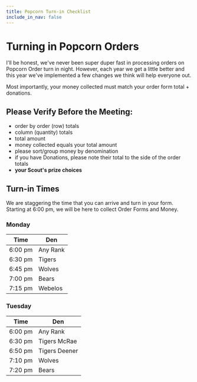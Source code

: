 ```yaml
---
title: Popcorn Turn-in Checklist
include_in_nav: false
---
```

# Turning in Popcorn Orders
I'll be honest, we've never been super duper fast in processing orders on Popcorn Order turn in night. However, each year we get a little better and this year we've implemented a few changes we think will help everyone out.

Most importantly, your money collected must match your order form total + donations. 

## Please Verify Before the Meeting:
* order by order (row) totals
* column (quantity) totals
* total amount
* money collected equals your total amount
* please sort/group money by denomination
* if you have Donations, please note their total to the side of the order totals
* **your Scout's prize choices**

## Turn-in Times
We are staggering the time that you can arrive and turn in your form. Starting at 6:00 pm, we will be here to collect Order Forms and Money.

### Monday

Time  | Den 
----- | -----
6:00 pm | Any Rank
6:30 pm | Tigers
6:45 pm | Wolves
7:00 pm | Bears
7:15 pm | Webelos

### Tuesday

Time  | Den 
----- | -----
6:00 pm | Any Rank
6:30 pm | Tigers McRae
6:50 pm | Tigers Deener
7:10 pm | Wolves
7:20 pm | Bears
